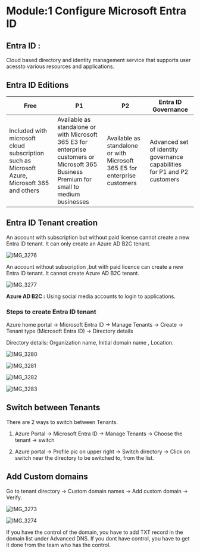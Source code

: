 # Module:1 Configure Microsoft Entra ID

## __Entra ID :__

Cloud based directory and identity management service that supports user acessto various resources and applications.

## Entra ID Editions

| __Free__ | __P1__ | __P2__ | __Entra ID Governance__ |
|------|----|----|--------------------|
|Included with microsoft cloud subscription such as  Microsoft Azure, Microsoft 365 and others|  Available as standalone or with Microsoft 365 E3 for enterprise customers or Microsoft 365 Business Premium for small to medium businesses|Available as standalone or with Microsoft 365 E5 for enterprise customers| Advanced set of identity governance capabilities for P1 and P2 customers|

## Entra ID Tenant creation

An account with subscription but without paid license cannot create a new Entra ID tenant. It can only create an Azure AD B2C tenant.

![IMG_3276](https://github.com/anuja2015/AZ-104/assets/16287330/c09bc26a-3689-44ea-a847-79ae849b4d1c)

An account without subscription ,but with paid licence can create a new Entra ID tenant. It cannot create Azure AD B2C tenant.

![IMG_3277](https://github.com/anuja2015/AZ-104/assets/16287330/38a16c4c-0f26-495a-8f50-bf035a67c6bc)

__Azure AD B2C :__ Using social media accounts to login to applications.

### Steps to create Entra ID tenant

Azure home portal -> Microsoft Entra ID -> Manage Tenants -> Create -> Tenant type (Microsoft Entra ID) -> Directory details

Directory details: Organization name, Initial domain name , Location.

![IMG_3280](https://github.com/anuja2015/AZ-104/assets/16287330/02bb5387-d5e9-4b9b-a791-8d042d9c2581)

![IMG_3281](https://github.com/anuja2015/AZ-104/assets/16287330/744a585b-9969-4728-ac33-7f178c9507e3)

![IMG_3282](https://github.com/anuja2015/AZ-104/assets/16287330/d34ccbd7-332f-4b9c-af44-c0527c549b91)

![IMG_3283](https://github.com/anuja2015/AZ-104/assets/16287330/acc12cbe-50d6-41fc-b771-5643bb0fa8af)


## Switch between Tenants

There are 2 ways to switch between Tenants.

1. Azure Portal -> Microsoft Entra ID -> Manage Tenants -> Choose the tenant -> switch

2. Azure portal -> Profile pic on upper right -> Switch directory -> Click on switch near the directory to be switched to, from the list.

## Add Custom domains

Go to tenant directory -> Custom domain names -> Add custom domain -> Verify.

![IMG_3273](https://github.com/anuja2015/AZ-104/assets/16287330/02cedaa0-48a0-449d-b312-78f9f2dcbb83)

![IMG_3274](https://github.com/anuja2015/AZ-104/assets/16287330/641d4ca6-f336-421f-93b2-1b0094ce53a9)

If you have the control of the domain, you have to add TXT record in the domain list under Advanced DNS. If you dont have control, you have to get it done from the team who has the control.
